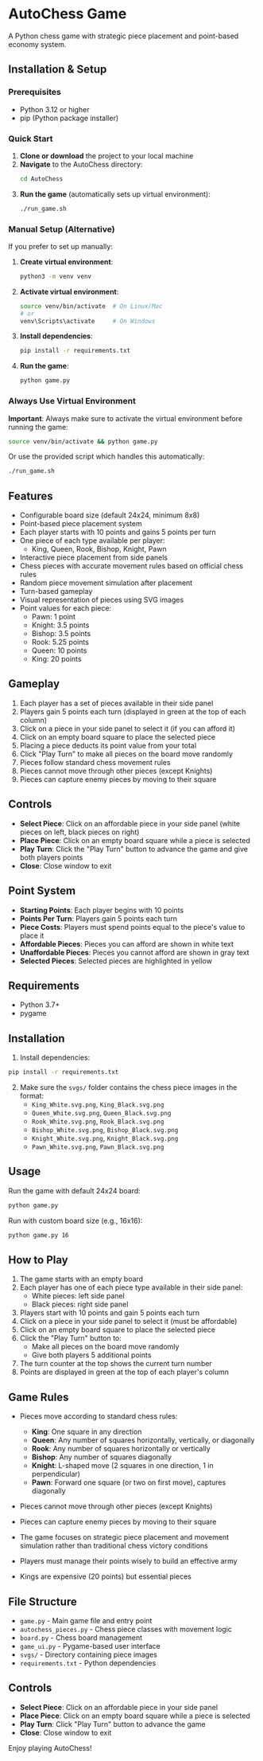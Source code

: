 # AutoChess Game

A Python chess game with strategic piece placement and point-based economy system.

## Installation & Setup

### Prerequisites
- Python 3.12 or higher
- pip (Python package installer)

### Quick Start
1. **Clone or download** the project to your local machine
2. **Navigate** to the AutoChess directory:
   ```bash
   cd AutoChess
   ```
3. **Run the game** (automatically sets up virtual environment):
   ```bash
   ./run_game.sh
   ```

### Manual Setup (Alternative)
If you prefer to set up manually:

1. **Create virtual environment**:
   ```bash
   python3 -m venv venv
   ```

2. **Activate virtual environment**:
   ```bash
   source venv/bin/activate  # On Linux/Mac
   # or
   venv\Scripts\activate     # On Windows
   ```

3. **Install dependencies**:
   ```bash
   pip install -r requirements.txt
   ```

4. **Run the game**:
   ```bash
   python game.py
   ```

### Always Use Virtual Environment
**Important**: Always make sure to activate the virtual environment before running the game:
```bash
source venv/bin/activate && python game.py
```

Or use the provided script which handles this automatically:
```bash
./run_game.sh
```

## Features

- Configurable board size (default 24x24, minimum 8x8)
- Point-based piece placement system
- Each player starts with 10 points and gains 5 points per turn
- One piece of each type available per player:
  - King, Queen, Rook, Bishop, Knight, Pawn
- Interactive piece placement from side panels
- Chess pieces with accurate movement rules based on official chess rules
- Random piece movement simulation after placement
- Turn-based gameplay
- Visual representation of pieces using SVG images
- Point values for each piece:
  - Pawn: 1 point
  - Knight: 3.5 points
  - Bishop: 3.5 points
  - Rook: 5.25 points
  - Queen: 10 points
  - King: 20 points

## Gameplay

1. Each player has a set of pieces available in their side panel
2. Players gain 5 points each turn (displayed in green at the top of each column)
3. Click on a piece in your side panel to select it (if you can afford it)
4. Click on an empty board square to place the selected piece
5. Placing a piece deducts its point value from your total
6. Click "Play Turn" to make all pieces on the board move randomly
7. Pieces follow standard chess movement rules
8. Pieces cannot move through other pieces (except Knights)
9. Pieces can capture enemy pieces by moving to their square

## Controls

- **Select Piece**: Click on an affordable piece in your side panel (white pieces on left, black pieces on right)
- **Place Piece**: Click on an empty board square while a piece is selected
- **Play Turn**: Click the "Play Turn" button to advance the game and give both players points
- **Close**: Close window to exit

## Point System

- **Starting Points**: Each player begins with 10 points
- **Points Per Turn**: Players gain 5 points each turn
- **Piece Costs**: Players must spend points equal to the piece's value to place it
- **Affordable Pieces**: Pieces you can afford are shown in white text
- **Unaffordable Pieces**: Pieces you cannot afford are shown in gray text
- **Selected Pieces**: Selected pieces are highlighted in yellow

## Requirements

- Python 3.7+
- pygame

## Installation

1. Install dependencies:
```bash
pip install -r requirements.txt
```

2. Make sure the `svgs/` folder contains the chess piece images in the format:
   - `King_White.svg.png`, `King_Black.svg.png`
   - `Queen_White.svg.png`, `Queen_Black.svg.png`
   - `Rook_White.svg.png`, `Rook_Black.svg.png`
   - `Bishop_White.svg.png`, `Bishop_Black.svg.png`
   - `Knight_White.svg.png`, `Knight_Black.svg.png`
   - `Pawn_White.svg.png`, `Pawn_Black.svg.png`

## Usage

Run the game with default 24x24 board:
```bash
python game.py
```

Run with custom board size (e.g., 16x16):
```bash
python game.py 16
```

## How to Play

1. The game starts with an empty board
2. Each player has one of each piece type available in their side panel:
   - White pieces: left side panel
   - Black pieces: right side panel
3. Players start with 10 points and gain 5 points each turn
4. Click on a piece in your side panel to select it (must be affordable)
5. Click on an empty board square to place the selected piece
6. Click the "Play Turn" button to:
   - Make all pieces on the board move randomly
   - Give both players 5 additional points
7. The turn counter at the top shows the current turn number
8. Points are displayed in green at the top of each player's column

## Game Rules

- Pieces move according to standard chess rules:
  - **King**: One square in any direction
  - **Queen**: Any number of squares horizontally, vertically, or diagonally
  - **Rook**: Any number of squares horizontally or vertically
  - **Bishop**: Any number of squares diagonally
  - **Knight**: L-shaped move (2 squares in one direction, 1 in perpendicular)
  - **Pawn**: Forward one square (or two on first move), captures diagonally

- Pieces cannot move through other pieces (except Knights)
- Pieces can capture enemy pieces by moving to their square
- The game focuses on strategic piece placement and movement simulation rather than traditional chess victory conditions
- Players must manage their points wisely to build an effective army
- Kings are expensive (20 points) but essential pieces

## File Structure

- `game.py` - Main game file and entry point
- `autochess_pieces.py` - Chess piece classes with movement logic
- `board.py` - Chess board management
- `game_ui.py` - Pygame-based user interface
- `svgs/` - Directory containing piece images
- `requirements.txt` - Python dependencies

## Controls

- **Select Piece**: Click on an affordable piece in your side panel
- **Place Piece**: Click on an empty board square while a piece is selected  
- **Play Turn**: Click "Play Turn" button to advance the game
- **Close**: Close window to exit

Enjoy playing AutoChess!
